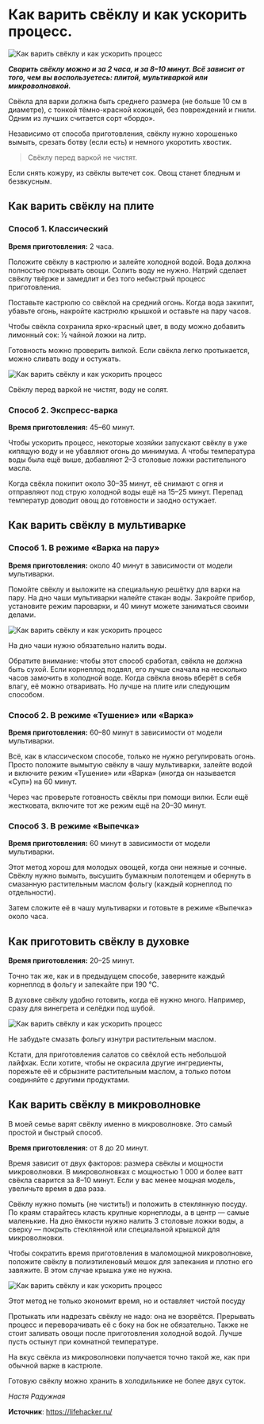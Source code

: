 # Как варить свёклу и как ускорить процесс.

![Как варить свёклу и как ускорить процесс](/images/Kulinar/Sovet/svekla_001.jpg 'Как варить свёклу и как ускорить процесс')

_**Сварить свёклу можно и за 2 часа, и за 8–10 минут. Всё зависит от того, чем вы воспользуетесь: плитой, мультиваркой или микроволновкой.**_

Свёкла для варки должна быть среднего размера (не больше 10 см в диаметре), с тонкой тёмно-красной кожицей, без повреждений и гнили. Одним из лучших считается сорт «бордо».

Независимо от способа приготовления, свёклу нужно хорошенько вымыть, срезать ботву (если есть) и немного укоротить хвостик.

> Свёклу перед варкой не чистят.

Если снять кожуру, из свёклы вытечет сок. Овощ станет бледным и безвкусным.

## Как варить свёклу на плите

### Способ 1. Классический

**Время приготовления:** 2 часа.

Положите свёклу в кастрюлю и залейте холодной водой. Вода должна полностью покрывать овощи. Солить воду не нужно. Натрий сделает свёклу твёрже и замедлит и без того небыстрый процесс приготовления.

Поставьте кастрюлю со свёклой на средний огонь. Когда вода закипит, убавьте огонь, накройте кастрюлю крышкой и оставьте на пару часов.

Чтобы свёкла сохранила ярко-красный цвет, в воду можно добавить лимонный сок: ½ чайной ложки на литр.

Готовность можно проверить вилкой. Если свёкла легко протыкается, можно сливать воду и остужать.

![Как варить свёклу и как ускорить процесс](/images/Kulinar/Sovet/svekla_002.jpg 'Как варить свёклу и как ускорить процесс')  

Свёклу перед варкой не чистят, воду не солят.

### Способ 2. Экспресс-варка

**Время приготовления:** 45–60 минут.

Чтобы ускорить процесс, некоторые хозяйки запускают свёклу в уже кипящую воду и не убавляют огонь до минимума. А чтобы температура воды была ещё выше, добавляют 2–3 столовые ложки растительного масла.

Когда свёкла покипит около 30–35 минут, её снимают с огня и отправляют под струю холодной воды ещё на 15–25 минут. Перепад температур доводит овощ до готовности и заодно остужает.

## Как варить свёклу в мультиварке

### Способ 1. В режиме «Варка на пару»

**Время приготовления:** около 40 минут в зависимости от модели мультиварки.

Помойте свёклу и выложите на специальную решётку для варки на пару. На дно чаши мультиварки налейте стакан воды. Закройте прибор, установите режим пароварки, и 40 минут можете заниматься своими делами.

![Как варить свёклу и как ускорить процесс](/images/Kulinar/Sovet/svekla_003.jpg 'Как варить свёклу и как ускорить процесс')

На дно чаши нужно обязательно налить воды.

Обратите внимание: чтобы этот способ сработал, свёкла не должна быть сухой. Если корнеплод подвял, его лучше сначала на несколько часов замочить в холодной воде. Когда свёкла вновь вберёт в себя влагу, её можно отваривать. Но лучше на плите или следующим способом.

### Способ 2. В режиме «Тушение» или «Варка»

**Время приготовления:** 60–80 минут в зависимости от модели мультиварки.

Всё, как в классическом способе, только не нужно регулировать огонь. Просто положите вымытую свёклу в чашу мультиварки, залейте водой и включите режим «Тушение» или «Варка» (иногда он называется «Суп») на 60 минут.

Через час проверьте готовность свёклы при помощи вилки. Если ещё жестковата, включите тот же режим ещё на 20–30 минут.

### Способ 3. В режиме «Выпечка»

**Время приготовления:** 60 минут в зависимости от модели мультиварки.

Этот метод хорош для молодых овощей, когда они нежные и сочные. Свёклу нужно вымыть, высушить бумажным полотенцем и обернуть в смазанную растительным маслом фольгу (каждый корнеплод по отдельности).

Затем сложите её в чашу мультиварки и готовьте в режиме «Выпечка» около часа.

## Как приготовить свёклу в духовке

**Время приготовления:** 20–25 минут.

Точно так же, как и в предыдущем способе, заверните каждый корнеплод в фольгу и запекайте при 190 °С.

В духовке свёклу удобно готовить, когда её нужно много. Например, сразу для винегрета и селёдки под шубой.

![Как варить свёклу и как ускорить процесс](/images/Kulinar/Sovet/svekla_004.jpg 'Как варить свёклу и как ускорить процесс')

Не забудьте смазать фольгу изнутри растительным маслом.

Кстати, для приготовления салатов со свёклой есть небольшой лайфхак. Если хотите, чтобы не окрасила другие ингредиенты, порежьте её и сбрызните растительным маслом, а только потом соединяйте с другими продуктами.

## Как варить свёклу в микроволновке

В моей семье варят свёклу именно в микроволновке. Это самый простой и быстрый способ.

**Время приготовления:** от 8 до 20 минут.

Время зависит от двух факторов: размера свёклы и мощности микроволновки. В микроволновках с мощностью 1 000 и более ватт свёкла сварится за 8–10 минут. Если у вас менее мощная модель, увеличьте время в два раза.

Свёклу нужно помыть (не чистить!) и положить в стеклянную посуду. По краям старайтесь класть крупные корнеплоды, а в центр — самые маленькие. На дно ёмкости нужно налить 3 столовые ложки воды, а сверху — покрыть стеклянной или специальной крышкой для микроволновки.

Чтобы сократить время приготовления в маломощной микроволновке, положите свёклу в полиэтиленовый мешок для запекания и плотно его завяжите. В этом случае крышка уже не нужна.

![Как варить свёклу и как ускорить процесс](/images/Kulinar/Sovet/svekla_005.jpg 'Как варить свёклу и как ускорить процесс')

Этот метод не только экономит время, но и оставляет чистой посуду

Протыкать или надрезать свёклу не надо: она не взорвётся. Прерывать процесс и переворачивать её с боку на бок не обязательно. Также не стоит заливать овощи после приготовления холодной водой. Лучше пусть остынут при комнатной температуре.

На вкус свёкла из микроволновки получается точно такой же, как при обычной варке в кастрюле.

Готовую свёклу можно хранить в холодильнике не более двух суток.

_Настя Радужная_

**Источник**: https://lifehacker.ru/

